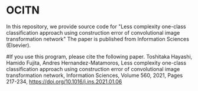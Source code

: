# OCITN
In this repository, we provide source code for "Less complexity one-class classification approach using construction error of convolutional image transformation network"
The paper is published from Information Sciences (Elsevier).






#If you use this program, please cite the following paper.
Toshitaka Hayashi, Hamido Fujita, Andres Hernandez-Matamoros, Less complexity one-class classification approach using construction error of convolutional image transformation network, Information Sciences, Volume 560, 2021, Pages 217-234, https://doi.org/10.1016/j.ins.2021.01.06

